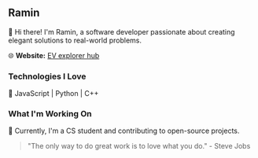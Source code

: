 ## Ramin

👋 Hi there! I'm Ramin, a software developer passionate about creating elegant solutions to real-world problems. 

🌐 **Website:** [EV explorer hub]((https://faezyounut.com/))


### Technologies I Love

🚀 JavaScript | Python | C++

### What I'm Working On

🔭 Currently, I'm a CS student and contributing to open-source projects.



> "The only way to do great work is to love what you do." - Steve Jobs

